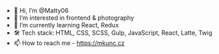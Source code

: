- 👋 Hi, I’m @Matty06
- 👀 I’m interested in frontend & photography
- 🌱 I’m currently learning React, Redux
- 🛠️ Tech stack: HTML, CSS, SCSS, Gulp, JavaScript, React, Latte, Twig
- 📫 How to reach me - https://mkunc.cz

